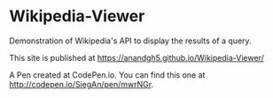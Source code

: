# Wikipedia-Viewer
Demonstration of Wikipedia's API to display the results of a query.

This site is published at https://anandgh5.github.io/Wikipedia-Viewer/

A Pen created at CodePen.io. You can find this one at http://codepen.io/SiegAn/pen/mwrNGr.

 
